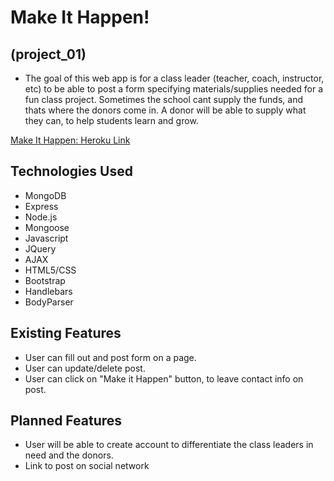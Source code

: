 # Make It Happen!
## (project_01)

* The goal of this web app is for a class leader (teacher, coach, instructor, etc) to be able to post a form specifying materials/supplies needed for a fun class project. Sometimes the school cant supply the funds, and thats where the donors come in. A donor will be able to supply what they can, to help students learn and grow.

[Make It Happen: Heroku Link](https://rocky-ridge-63721.herokuapp.com/)

## Technologies Used

* MongoDB
* Express
* Node.js
* Mongoose
* Javascript
* JQuery
* AJAX
* HTML5/CSS
* Bootstrap
* Handlebars
* BodyParser

## Existing Features

* User can fill out and post form on a page.
* User can update/delete post.
* User can click on "Make it Happen" button, to leave contact info on post.


## Planned Features

* User will be able to create account to differentiate the class leaders in need and the donors.
* Link to post on social network

<!-- TODO:
  Add a .gitignore file to remove node_modules from the list of files to show and track with git
  Add a repository url to your git to your package.json file for tracking. -->
